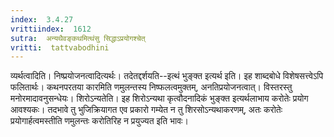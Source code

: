 ```yaml
---
index:  3.4.27
vrittiindex:  1612
sutra:  अन्यथैवङ्कथमित्थंसु सिद्धाऽप्रयोगश्चेत्
vritti:  tattvabodhini 
---
```


व्यर्थत्वादिति। निष्प्रयोजनत्वादित्यर्थः। तदेतद्दर्शयति--इत्थं भुङ्क्त इत्यर्थ इति। इह शाब्दबोधे विशेषसत्त्वेऽपि फलितार्थः। कथनपरतया कारमिति णमुलन्तस्य निष्फलत्वमुक्तम्, अनतिप्रयोजनत्वात्। विस्तरस्तु मनोरमादावनुसन्धेयः। शिरोऽन्यतेति। इह शिरोऽन्यथा कृत्वौदनादिकं भुङ्क्त इत्यर्थलाभाय करोतेः प्रयोग आवश्यकः। तदभावे तु भुजिक्रियागत एव प्रकारो गम्येत न तु शिरसोऽन्यथाकरणम्, अतः करोतेः प्रयोगार्हत्वमस्तीति णमुलन्तः करोतिरिह न प्रयुज्यत इति भावः। 

